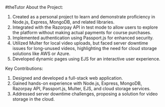 #theTutor
About the Project:
1. Created as a personal project to learn and demonstrate proficiency in Node.js, Express, MongoDB, and related libraries.
2. Integrated with the Razorpay API in test mode to allow users to explore the platform without making actual payments for course purchases.
3. Implemented authentication using Passport.js for enhanced security.
4. Utilized Multer for local video uploads, but faced server downtime issues for long-unused videos, highlighting the need for cloud storage solutions like AWS or Azure.
5. Developed dynamic pages using EJS for an interactive user experience.
   
Key Contributions:

1. Designed and developed a full-stack web application.
2. Gained hands-on experience with Node.js, Express, MongoDB, Razorpay API, Passport.js, Multer, EJS, and cloud storage services.
3. Addressed server downtime challenges, proposing a solution for video storage in the cloud.
